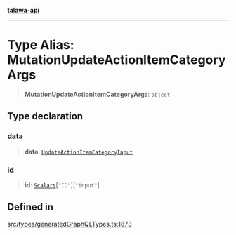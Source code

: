 [**talawa-api**](../../../README.md)

***

# Type Alias: MutationUpdateActionItemCategoryArgs

> **MutationUpdateActionItemCategoryArgs**: `object`

## Type declaration

### data

> **data**: [`UpdateActionItemCategoryInput`](UpdateActionItemCategoryInput.md)

### id

> **id**: [`Scalars`](Scalars.md)\[`"ID"`\]\[`"input"`\]

## Defined in

[src/types/generatedGraphQLTypes.ts:1873](https://github.com/Suyash878/talawa-api/blob/f376d03c37e9acd046e7cc983947432c95f74442/src/types/generatedGraphQLTypes.ts#L1873)
